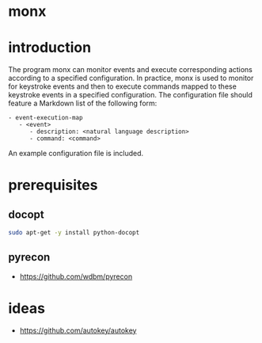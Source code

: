# monx

# introduction

The program monx can monitor events and execute corresponding actions according to a specified configuration. In practice, monx is used to monitor for keystroke events and then to execute commands mapped to these keystroke events in a specified configuration. The configuration file should feature a Markdown list of the following form:

    - event-execution-map
       - <event>
          - description: <natural language description>
          - command: <command>

An example configuration file is included.

# prerequisites

## docopt

```Bash
sudo apt-get -y install python-docopt
```

## pyrecon

- <https://github.com/wdbm/pyrecon>

# ideas

- <https://github.com/autokey/autokey>
